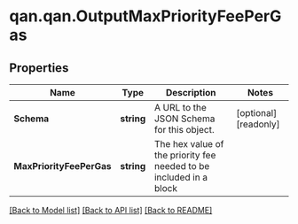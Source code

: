# qan.qan.OutputMaxPriorityFeePerGas

## Properties

Name | Type | Description | Notes
------------ | ------------- | ------------- | -------------
**Schema** | **string** | A URL to the JSON Schema for this object. | [optional] [readonly] 
**MaxPriorityFeePerGas** | **string** | The hex value of the priority fee needed to be included in a block | 

[[Back to Model list]](../README.md#documentation-for-models) [[Back to API list]](../README.md#documentation-for-api-endpoints) [[Back to README]](../README.md)

